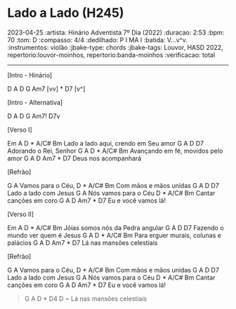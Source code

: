 # Lado a Lado (H245)
2023-04-25
:artista: Hinário Adventista 7º Dia (2022)
:duracao: 2:53
:bpm: 70
:tom: D
:compasso: 4/4
:dedilhado: P I MA I
:batida: V...v^v.
:instrumentos: violão
:jbake-type: chords
:jbake-tags: Louvor, HASD 2022, repertorio:louvor-moinhos, repertorio:banda-moinhos
:verificacao: total

----
[Intro - Hinário]

D A D G Am7 [vv] * D7 [v^]


[Intro - Alternativa]

D  A  D  G  Am7!  D7v

[Verso I]

Em              A    D  *  A/C#  Bm
Lado a lado aqui, crendo em Seu amor
G           A       D   D7
Adorando o Rei, Senhor
G             A     D *  A/C#    Bm
Avançando em fé, movidos pelo amor
G          A       D  Am7 * D7
Deus nos acompanhará

[Refrão]

 G               A
Vamos para o Céu,
     D  *   A/C#  Bm
Com mãos e mãos unidas
 G           A     D  D7
Lado a lado com Jesus
     G            A
Nós vamos para o Céu
    D   *  A/C#   Bm
Cantar canções em coro
G       A        D   Am7 * D7
Eu e você vamos lá!

[Verso II]

Em              A    D * A/C#  Bm
Jóias somos nós da Pedra angular
   G             A            D D7
Fazendo o mundo ver quem é Jesus
G                A    D  *   A/C#  Bm
Para erguer murais, colunas e palácios
G          A          D    Am7 * D7
Lá nas mansões celestiais

[Refrão]

 G               A
Vamos para o Céu,
     D  *   A/C#  Bm
Com mãos e mãos unidas
 G           A     D  D7
Lado a lado com Jesus
     G            A
Nós vamos para o Céu
    D   *  A/C#   Bm
Cantar canções em coro
G       A        D   Am7 * D7
Eu e você vamos lá!

>  G         A         D * D4 D ~
Lá nas mansões celestiais

```

